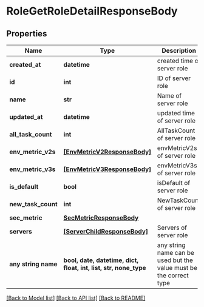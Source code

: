 # RoleGetRoleDetailResponseBody


## Properties
Name | Type | Description | Notes
------------ | ------------- | ------------- | -------------
**created_at** | **datetime** | created time of server role | 
**id** | **int** | ID of server role | 
**name** | **str** | Name of server role | 
**updated_at** | **datetime** | updated time of server role | 
**all_task_count** | **int** | AllTaskCount of server role | [optional] 
**env_metric_v2s** | [**[EnvMetricV2ResponseBody]**](EnvMetricV2ResponseBody.md) | envMetricV2s of server role | [optional] 
**env_metric_v3s** | [**[EnvMetricV3ResponseBody]**](EnvMetricV3ResponseBody.md) | envMetricV3s of server role | [optional] 
**is_default** | **bool** | isDefault of server role | [optional] 
**new_task_count** | **int** | NewTaskCount of server role | [optional] 
**sec_metric** | [**SecMetricResponseBody**](SecMetricResponseBody.md) |  | [optional] 
**servers** | [**[ServerChildResponseBody]**](ServerChildResponseBody.md) | Servers of server role | [optional] 
**any string name** | **bool, date, datetime, dict, float, int, list, str, none_type** | any string name can be used but the value must be the correct type | [optional]

[[Back to Model list]](../README.md#documentation-for-models) [[Back to API list]](../README.md#documentation-for-api-endpoints) [[Back to README]](../README.md)



